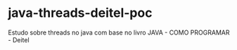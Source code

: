 # java-threads-deitel-poc
 Estudo sobre threads no java com base no livro JAVA - COMO PROGRAMAR - Deitel
